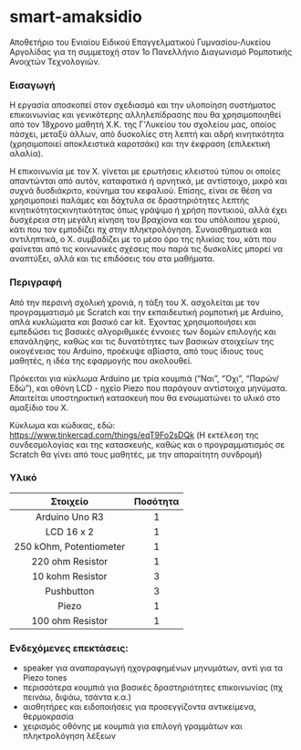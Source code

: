 # smart-amaksidio
Αποθετήριο του Ενιαίου Ειδικού Επαγγελματικού Γυμνασίου-Λυκείου Αργολίδας για τη συμμετοχή στον 1ο Πανελλήνιο Διαγωνισμό Ρομποτικής Ανοιχτών Τεχνολογιών.

### Εισαγωγή

Η εργασία αποσκοπεί στον σχεδιασμό και την υλοποίηση συστήματος επικοινωνίας και γενικότερης αλληλεπίδρασης που θα χρησιμοποιηθεί από τον 18χρονο μαθητή Χ.Κ. της Γ'Λυκείου του σχολείου μας, οποίος πάσχει, μεταξύ άλλων, από δυσκολίες στη λεπτή και αδρή κινητικότητα (χρησιμοποιεί αποκλειστικά καροτσάκι) και την έκφραση (επιλεκτική αλαλία).

Η επικοινωνία με τον Χ. γίνεται με ερωτήσεις κλειστού τύπου οι οποίες απαντώνται από αυτόν, καταφατικά ή αρνητικά, με αντίστοιχο, μικρό και συχνά δυσδιάκριτο, κούνημα του κεφαλιού. Επίσης, είναι σε θέση να χρησιμοποιεί παλάμες και δάχτυλα σε δραστηριότητες λεπτής κινητικότηταςκινητικότητας όπως γράψιμο ή χρήση ποντικιού, αλλά έχει δυσχέρεια στη μεγάλη κίνηση του βραχίονα και του υπόλοιπου χεριού, κάτι που τον εμποδίζει πχ στην πληκτρολόγηση. Συναισθηματικά και αντιληπτικά, ο Χ. συμβαδίζει με το μέσο όρο της ηλικίας του, κάτι που φαίνεται από τις κοινωνικές σχέσεις που παρά τις δυσκολίες μπορεί να αναπτύξει, αλλά και τις επιδόσεις του στα μαθήματα.

### Περιγραφή 

Από την περσινή σχολική χρονιά, η τάξη του Χ. ασχολείται με τον προγραμματισμό με Scratch και την εκπαιδευτική ρομποτική με Arduino, απλά κυκλώματα και βασικό car kit. Έχοντας χρησιμοποιήσει και εμπεδώσει τις βασικές αλγοριθμικές έννοιες των δομών επιλογής και επανάληψης, καθώς και τις δυνατότητες των βασικών στοιχείων της οικογένειας του Arduino, προέκυψε αβίαστα, από τους ίδιους τους μαθητές, η ιδέα της εφαρμογής που ακολουθεί.

Πρόκειται για κύκλωμα Arduino με τρία κουμπιά (“Ναι”, “Όχι”, “Παρών/Εδώ”), και οθόνη LCD - ηχείο Piezo που παράγουν αντίστοιχα μηνύματα. Απαιτείται υποστηρικτική κατασκευή που θα ενσωματώνει το υλικό στο αμαξίδιο του Χ.

Κύκλωμα και κώδικας, εδώ: https://www.tinkercad.com/things/eqT9Fo2sDQk
(Η εκτέλεση της συνδεσμολογίας και της κατασκευής, καθώς και ο προγραμματισμός σε Scratch θα γίνει από τους μαθητές, με την απαραίτητη συνδρομή)

### Υλικό

| Στοιχείο  | Ποσότητα |
| :-----------: | :-----------: |
| Arduino Uno R3  | 1  |
| LCD 16 x 2  | 1  |
| 250 kOhm,  Potentiometer | 1  |
| 220 ohm Resistor  | 1  |
| 10 kohm Resistor  | 3  |
| Pushbutton | 3  |
| Piezo | 1  |
| 100 ohm Resistor | 1  |


### Ενδεχόμενες επεκτάσεις:

- speaker για αναπαραγωγή ηχογραφημένων μηνυμάτων, αντί για τα Piezo tones
- περισσότερα κουμπιά για βασικές δραστηριότητες επικοινωνίας (πχ πεινάω, διψάω, τσάντα κ.α.)
- αισθητήρες και ειδοποιήσεις για προσεγγίζοντα αντικείμενα, θερμοκρασία
- χειρισμός οθόνης με κουμπιά για επιλογή γραμμάτων και πληκτρολόγηση λέξεων


